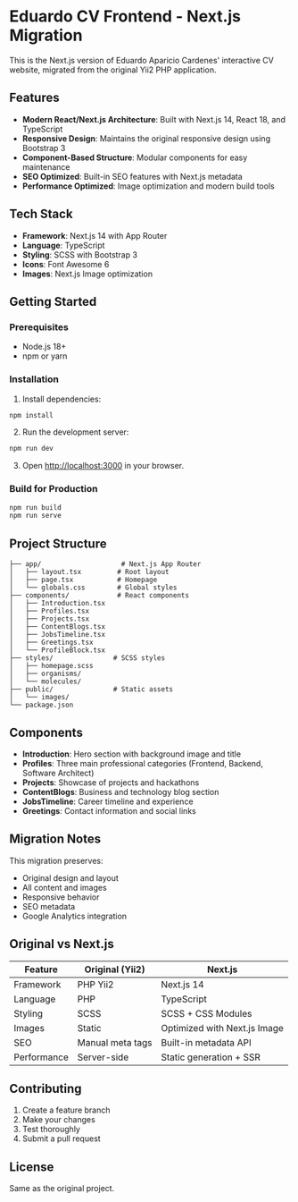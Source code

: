 # Eduardo CV Frontend - Next.js Migration

This is the Next.js version of Eduardo Aparicio Cardenes' interactive CV website, migrated from the original Yii2 PHP application.

## Features

- **Modern React/Next.js Architecture**: Built with Next.js 14, React 18, and TypeScript
- **Responsive Design**: Maintains the original responsive design using Bootstrap 3
- **Component-Based Structure**: Modular components for easy maintenance
- **SEO Optimized**: Built-in SEO features with Next.js metadata
- **Performance Optimized**: Image optimization and modern build tools

## Tech Stack

- **Framework**: Next.js 14 with App Router
- **Language**: TypeScript
- **Styling**: SCSS with Bootstrap 3
- **Icons**: Font Awesome 6
- **Images**: Next.js Image optimization

## Getting Started

### Prerequisites

- Node.js 18+ 
- npm or yarn

### Installation

1. Install dependencies:
```bash
npm install
```

2. Run the development server:
```bash
npm run dev
```

3. Open [http://localhost:3000](http://localhost:3000) in your browser.

### Build for Production

```bash
npm run build
npm run serve
```

## Project Structure

```
├── app/                    # Next.js App Router
│   ├── layout.tsx         # Root layout
│   ├── page.tsx           # Homepage
│   └── globals.css        # Global styles
├── components/            # React components
│   ├── Introduction.tsx
│   ├── Profiles.tsx
│   ├── Projects.tsx
│   ├── ContentBlogs.tsx
│   ├── JobsTimeline.tsx
│   ├── Greetings.tsx
│   └── ProfileBlock.tsx
├── styles/               # SCSS styles
│   ├── homepage.scss
│   ├── organisms/
│   └── molecules/
├── public/               # Static assets
│   └── images/
└── package.json
```

## Components

- **Introduction**: Hero section with background image and title
- **Profiles**: Three main professional categories (Frontend, Backend, Software Architect)
- **Projects**: Showcase of projects and hackathons
- **ContentBlogs**: Business and technology blog section
- **JobsTimeline**: Career timeline and experience
- **Greetings**: Contact information and social links

## Migration Notes

This migration preserves:
- Original design and layout
- All content and images
- Responsive behavior
- SEO metadata
- Google Analytics integration

## Original vs Next.js

| Feature | Original (Yii2) | Next.js |
|---------|----------------|---------|
| Framework | PHP Yii2 | Next.js 14 |
| Language | PHP | TypeScript |
| Styling | SCSS | SCSS + CSS Modules |
| Images | Static | Optimized with Next.js Image |
| SEO | Manual meta tags | Built-in metadata API |
| Performance | Server-side | Static generation + SSR |

## Contributing

1. Create a feature branch
2. Make your changes
3. Test thoroughly
4. Submit a pull request

## License

Same as the original project. 